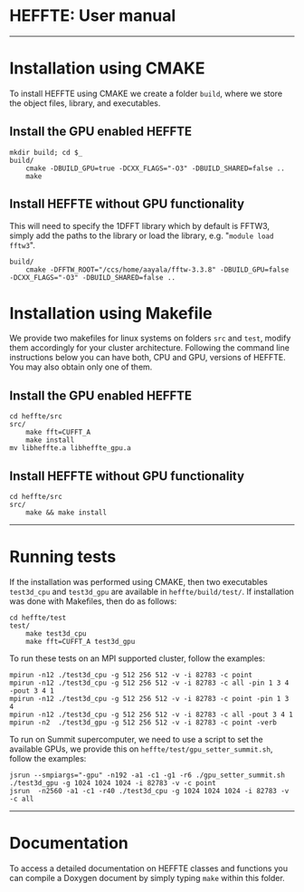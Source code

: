 HEFFTE: User manual                
===================

* * *

Installation using CMAKE
========================

To install HEFFTE using CMAKE we create a folder `build`, where we store the object files,
library, and executables.

## Install the GPU enabled HEFFTE

~~~
mkdir build; cd $_
build/
    cmake -DBUILD_GPU=true -DCXX_FLAGS="-O3" -DBUILD_SHARED=false ..
    make
~~~

## Install HEFFTE without GPU functionality

This will need to specify the 1DFFT library which by default is FFTW3, simply add the paths to the
library or load the library, e.g. "`module load fftw3`".

~~~
build/
    cmake -DFFTW_ROOT="/ccs/home/aayala/fftw-3.3.8" -DBUILD_GPU=false -DCXX_FLAGS="-O3" -DBUILD_SHARED=false ..
~~~


Installation using Makefile
===========================

We provide two makefiles for linux systems on folders `src` and `test`, modify them accordingly
for your cluster architecture. Following the command line instructions below you can have both, CPU
and GPU, versions of HEFFTE. You may also obtain only one of them.

## Install the GPU enabled HEFFTE

~~~
cd heffte/src
src/
    make fft=CUFFT_A
    make install
mv libheffte.a libheffte_gpu.a
~~~

## Install HEFFTE without GPU functionality

~~~
cd heffte/src
src/
    make && make install
~~~

* * *

Running tests
=============

If the installation was performed using CMAKE, then two executables `test3d_cpu` and `test3d_gpu`
are available in `heffte/build/test/`. If installation was done with Makefiles, then do as follows:

~~~
cd heffte/test
test/
    make test3d_cpu
    make fft=CUFFT_A test3d_gpu
~~~

To run these tests on an MPI supported cluster, follow the examples:

~~~
mpirun -n12 ./test3d_cpu -g 512 256 512 -v -i 82783 -c point
mpirun -n12 ./test3d_cpu -g 512 256 512 -v -i 82783 -c all -pin 1 3 4 -pout 3 4 1
mpirun -n12 ./test3d_cpu -g 512 256 512 -v -i 82783 -c point -pin 1 3 4
mpirun -n12 ./test3d_cpu -g 512 256 512 -v -i 82783 -c all -pout 3 4 1
mpirun -n2  ./test3d_gpu -g 512 256 512 -v -i 82783 -c point -verb
~~~

To run on Summit supercomputer, we need to use a script to set the available GPUs, we provide this
on `heffte/test/gpu_setter_summit.sh`, follow the examples:

~~~
jsrun --smpiargs="-gpu" -n192 -a1 -c1 -g1 -r6 ./gpu_setter_summit.sh ./test3d_gpu -g 1024 1024 1024 -i 82783 -v -c point
jsrun  -n2560 -a1 -c1 -r40 ./test3d_cpu -g 1024 1024 1024 -i 82783 -v -c all
~~~

* * *

Documentation
=============

To access a detailed documentation on HEFFTE classes and functions you can compile a Doxygen
document by simply typing `make` within this folder.

